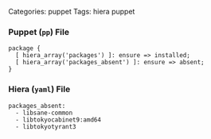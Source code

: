 Categories: puppet
Tags: hiera
      puppet

### Puppet (`pp`) File

    package {
      [ hiera_array('packages') ]: ensure => installed;
      [ hiera_array('packages_absent') ]: ensure => absent;
    }

### Hiera (`yaml`) File

    packages_absent:
      - libsane-common
      - libtokyocabinet9:amd64
      - libtokyotyrant3



